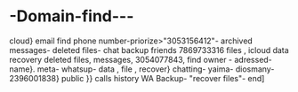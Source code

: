 # -Domain-find---
cloud} 
email
find phone number-priorize>"3053156412"- archived messages- deleted files- chat backup
friends
7869733316
files , icloud data recovery deleted files, messages, 
3054077843, find owner - adressed- name}.
meta- whatsup- data , file , recover}
chatting- yaima- diosmany- 2396001838} 
public }} 
calls history
WA Backup- "recover files"- <priority>
end]
